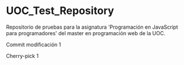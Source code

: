 # UOC_Test_Repository
Repositorio de pruebas para la asignatura 'Programación en JavaScript para programadores' del master en programación web de la UOC. 

Commit modificación 1

Cherry-pick 1